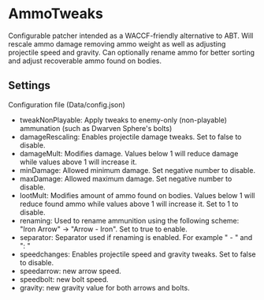 # AmmoTweaks
Configurable patcher intended as a WACCF-friendly alternative to ABT.
Will rescale ammo damage removing ammo weight as well as adjusting projectile speed and gravity.
Can optionally rename ammo for better sorting and adjust recoverable ammo found on bodies.

## Settings
Configuration file (Data/config.json)
- tweakNonPlayable: Apply tweaks to enemy-only (non-playable) ammunation (such as Dwarven Sphere's bolts)
- damageRescaling:  Enables projectile damage tweaks. Set to false to disable.
- damageMult: Modifies damage.  Values below 1 will reduce damage while values above 1 will increase it.  
- minDamage: Allowed minimum damage. Set negative number to disable.
- maxDamage: Allowed maximum damage. Set negative number to disable.
- lootMult: Modifies amount of ammo found on bodies. Values below 1 will reduce found ammo while values above 1 will increase it. Set to 1 to disable.
- renaming: Used to rename ammunition using the following scheme: "Iron Arrow" -> "Arrow - Iron". Set to true to enable.
- separator: Separator used if renaming is enabled. For example " - " and  ": "
- speedchanges: Enables projectile speed and gravity tweaks. Set to false to disable.
- speedarrow: new arrow speed.
- speedbolt: new bolt speed.
- gravity: new gravity value for both arrows and bolts.
